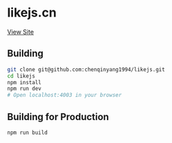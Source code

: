 likejs.cn
=========

[View Site](http://www.likejs.cn)

Building
--------

```bash
git clone git@github.com:chenqinyang1994/likejs.git
cd likejs
npm install
npm run dev
# Open localhost:4003 in your browser
```

Building for Production
--------

```bash
npm run build
```
